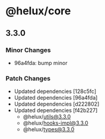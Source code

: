 # @helux/core

## 3.3.0

### Minor Changes

- 96a4fda: bump minor

### Patch Changes

- Updated dependencies [128c5fc]
- Updated dependencies [96a4fda]
- Updated dependencies [d222802]
- Updated dependencies [f42b227]
  - @helux/utils@3.3.0
  - @helux/hooks-impl@3.3.0
  - @helux/types@3.3.0

